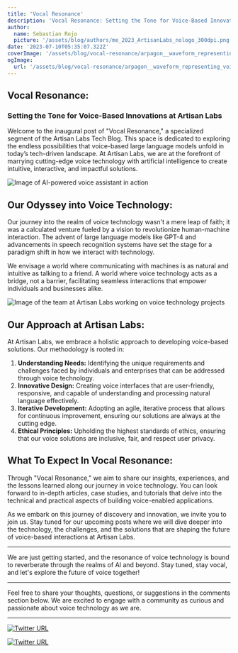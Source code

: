 ```yaml
---
title: 'Vocal Resonance'
description: 'Vocal Resonance: Setting the Tone for Voice-Based Innovations at Artisan Labs'
author:
  name: Sebastian Rojo
  picture: '/assets/blog/authors/me_2023_ArtisanLabs_nologo_300dpi.png'
date: '2023-07-10T05:35:07.322Z'
coverImage: '/assets/blog/vocal-resonance/arpagon__waveform_representing_voice._high_tech_performance_dia_80629d4f-a99e-47b2-926e-7d8548821f0b.png'
ogImage:
  url: '/assets/blog/vocal-resonance/arpagon__waveform_representing_voice._high_tech_performance_dia_80629d4f-a99e-47b2-926e-7d8548821f0b.png'
---
```


## Vocal Resonance: 
### Setting the Tone for Voice-Based Innovations at Artisan Labs

Welcome to the inaugural post of "Vocal Resonance," a specialized segment of the Artisan Labs Tech Blog. This space is dedicated to exploring the endless possibilities that voice-based large language models unfold in today’s tech-driven landscape. At Artisan Labs, we are at the forefront of marrying cutting-edge voice technology with artificial intelligence to create intuitive, interactive, and impactful solutions.


![Image of AI-powered voice assistant in action](/assets/blog/vocal-resonance/arpagon__AI-powered_voice_assistant_in_action_high_tech_perform_00fac5f6-579c-4c69-9927-bb8edf071815.png)


## Our Odyssey into Voice Technology:

Our journey into the realm of voice technology wasn't a mere leap of faith; it was a calculated venture fueled by a vision to revolutionize human-machine interaction. The advent of large language models like GPT-4 and advancements in speech recognition systems have set the stage for a paradigm shift in how we interact with technology.

We envisage a world where communicating with machines is as natural and intuitive as talking to a friend. A world where voice technology acts as a bridge, not a barrier, facilitating seamless interactions that empower individuals and businesses alike.


![Image of the team at Artisan Labs working on voice technology projects](/assets/blog/vocal-resonance/arpagon__team_at_Artisan_Labs_working_on_voice_technology_proje_3dcb92a5-32a2-4a5f-a5c2-3b5bd1b2158e.png)


## Our Approach at Artisan Labs:

At Artisan Labs, we embrace a holistic approach to developing voice-based solutions. Our methodology is rooted in:

1. **Understanding Needs:** Identifying the unique requirements and challenges faced by individuals and enterprises that can be addressed through voice technology.
2. **Innovative Design:** Creating voice interfaces that are user-friendly, responsive, and capable of understanding and processing natural language effectively.
3. **Iterative Development:** Adopting an agile, iterative process that allows for continuous improvement, ensuring our solutions are always at the cutting edge.
4. **Ethical Principles:** Upholding the highest standards of ethics, ensuring that our voice solutions are inclusive, fair, and respect user privacy.

## What To Expect In Vocal Resonance:

Through "Vocal Resonance," we aim to share our insights, experiences, and the lessons learned along our journey in voice technology. You can look forward to in-depth articles, case studies, and tutorials that delve into the technical and practical aspects of building voice-enabled applications.

As we embark on this journey of discovery and innovation, we invite you to join us. Stay tuned for our upcoming posts where we will dive deeper into the technology, the challenges, and the solutions that are shaping the future of voice-based interactions at Artisan Labs.

---

We are just getting started, and the resonance of voice technology is bound to reverberate through the realms of AI and beyond. Stay tuned, stay vocal, and let's explore the future of voice together!

---

Feel free to share your thoughts, questions, or suggestions in the comments section below. We are excited to engage with a community as curious and passionate about voice technology as we are.


--- 

[![Twitter URL](https://img.shields.io/twitter/url/https/twitter.com/arpagon.svg?style=social&label=Follow%20%40arpagon)](https://twitter.com/arpagon) 

[![Twitter URL](https://img.shields.io/twitter/url/https/twitter.com/ArtisanLabsAI.svg?style=social&label=Follow%20%40ArtisanLabsAI)](https://twitter.com/ArtisanLabsAI)
